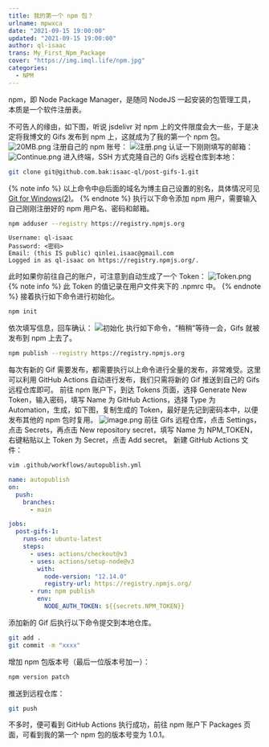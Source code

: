 ```yaml
---
title: 我的第一个 npm 包？
urlname: mpwxca
date: "2021-09-15 19:00:00"
updated: "2021-09-15 19:00:00"
author: ql-isaac
trans: My_First_Npm_Package
cover: "https://img.imql.life/npm.jpg"
categories:
  - NPM
---
```


npm，即 Node Package Manager，是随同 NodeJS 一起安装的包管理工具，本质是一个软件注册表。

<!-- more -->

不可告人的缘由，如下图，听说 jsdelivr 对 npm 上的文件限度会大一些，于是决定将我博文的 Gifs 发布到 npm 上，这就成为了我的第一个 npm 包。
![20MB.png](https://img.imql.life/illustrations/50c694e1f3352263471584aa0643638b.png)
注册自己的 npm 账号：
![注册.png](https://img.imql.life/illustrations/d6e44478fa235568a8f4ea82b1431323.png)
认证一下刚刚填写的邮箱：
![Continue.png](https://img.imql.life/illustrations/867ecb175942dd3dfa992edcec69d5ac.png)
进入终端，SSH 方式克隆自己的 Gifs 远程仓库到本地：

```bash
git clone git@github.com.bak:isaac-ql/post-gifs-1.git
```

{% note info %}
以上命令中@后面的域名为博主自己设置的别名，具体情况可见 [Git for Windows(2)](https://www.imql.life/2021/08/22/Git_for_Windows_2/)。
{% endnote %}
执行以下命令添加 npm 用户，需要输入自己刚刚注册好的 npm 用户名、密码和邮箱。

```bash
npm adduser --registry https://registry.npmjs.org
```

```
Username: ql-isaac
Password: <密码>
Email: (this IS public) qinlei.isaac@gmail.com
Logged in as ql-isaac on https://registry.npmjs.org/.
```

此时如果你前往自己的账户，可注意到自动生成了一个 Token：
![Token.png](https://img.imql.life/illustrations/1b32c28b470879e6c97730061f7de675.png)
{% note info %}
此 Token 的值记录在用户文件夹下的 .npmrc 中。
{% endnote %}
接着执行如下命令进行初始化。

```bash
npm init
```

依次填写信息，回车确认：
![初始化](https://img.imql.life/illustrations/bd907e84b56eb84b754c15b4370fae13.png "初始化")
执行如下命令，“稍稍”等待一会，Gifs 就被发布到 npm 上去了。

```bash
npm publish --registry https://registry.npmjs.org
```

每次有新的 Gif 需要发布，都需要执行以上命令进行全量的发布，非常难受。这里可以利用 GitHub Actions 自动进行发布，我们只需将新的 Gif 推送到自己的 Gifs 远程仓库即可。
前往 npm 账户下，到达 Tokens 页面，选择 Generate New Token，输入密码，填写 Name 为 GitHub Actions，选择 Type 为 Automation，生成，如下图，复制生成的 Token，最好是先记到密码本中，以便发布其他的 npm 包时复用。
![image.png](https://img.imql.life/illustrations/539495dd87572f3b1b169b4b4e17394a.png)
前往 Gifs 远程仓库，点击 Settings，点击 Secrets，再点击 New repository secret，填写 Name 为 NPM_TOKEN，右键粘贴以上 Token 为 Secret，点击 Add secret。
新建 GitHub Actions 文件：

```bash
vim .github/workflows/autopublish.yml
```

```yaml
name: autopublish
on:
  push:
    branches:
      - main

jobs:
  post-gifs-1:
    runs-on: ubuntu-latest
    steps:
      - uses: actions/checkout@v3
      - uses: actions/setup-node@v3
        with:
          node-version: "12.14.0"
          registry-url: https://registry.npmjs.org/
      - run: npm publish
        env:
          NODE_AUTH_TOKEN: ${{secrets.NPM_TOKEN}}
```

添加新的 Gif 后执行以下命令提交到本地仓库。

```bash
git add .
git commit -m "xxxx"
```

增加 npm 包版本号（最后一位版本号加一）：

```bash
npm version patch
```

推送到远程仓库：

```bash
git push
```

不多时，便可看到 GitHub Actions 执行成功，前往 npm 账户下 Packages 页面，可看到我的第一个 npm 包的版本号变为 1.0.1。
